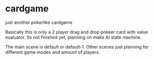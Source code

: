 # cardgame
just another pokerlike cardgame

Basically this is only a 2 player drag and drop pokeer card with value evaluator. 
Its not finished yet, planning on make AI state machine.

The main scene is default or default-1. Other scenes just planning for different game modes and amount of players.
